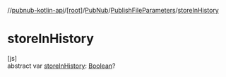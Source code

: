 //[pubnub-kotlin-api](../../../../index.md)/[[root]](../../index.md)/[PubNub](../index.md)/[PublishFileParameters](index.md)/[storeInHistory](store-in-history.md)

# storeInHistory

[js]\
abstract var [storeInHistory](store-in-history.md): [Boolean](https://kotlinlang.org/api/core/kotlin-stdlib/kotlin/-boolean/index.html)?
